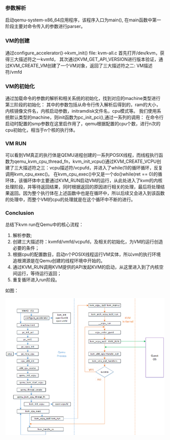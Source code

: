 ### 参数解析
启动qemu-system-x86_64应用程序，该程序入口为main(), 在main函数中第一阶段主要对命令传入的参数进行parser。

### VM的创建
通过configure_accelerator()->kvm_init() file: kvm-all.c
首先打开/dev/kvm，获得三大描述符之一kvmfd， 其次通过KVM_GET_API_VERSION进行版本验证，通过KVM_CREATE_VM创建了一个VM对象，返回了三大描述符之二: VM描述符/vmfd

### VM的初始化
通过加载命令的参数的解析和相关系统的初始化，找到对应的machine类型进行第三阶段的初始化：
其中的参数包括从命令行传入解析后得到的，ram的大小，内核镜像文件名，内核启动参数，initramdisk文件名，cpu模式等。
我们使用系统默认类型的machine，则init函数为pc_init_pci(),通过一系列的调用：
在命令行启动时配置的smp参数在这里启作用了，qemu根据配置的cpu个数，进行n次的cpu初始化，相当于n个核的执行体。

### VM RUN
可以看到VM真正的执行体是QEMU进程创建的一系列POSIX线程，而线程执行函数为qemu_kvm_cpu_thread_fn，kvm_init_vcpu()通过KVM_CREATE_VCPU创建了三大描述符之三：vcpu描述符/vcpufd，并进入了while(1)的循环循环，反复调用kvm_cpu_exec()。
在kvm_cpu_exec()中又是一个do()while(ret == 0)的循环体，该循环体中主要通过KVM_RUN启动VM的运行，从此处进入了kvm的内核处理阶段，并等待返回结果，同时根据返回的原因进行相关的处理，最后将处理结果返回。因为整个执行体在上述函数中也是在循环中，所以后续又会进入到该函数的处理中，而整个VM的cpu的处理就是在这个循环中不断的进行。

### Conclusion
总结下kvm run在Qemu中的核心流程：

1. 解析参数;
2. 创建三大描述符：kvmfd/vmfd/vcpufd，及相关的初始化，为VM的运行创造必要的条件；
3. 根据cpu的配置数目，启动n个POSIX线程运行VM实体，所以vm的执行环境追根溯源是在Qemu创建的线程环境中开始的。
4. 通过KVM_RUN调用KVM提供的API发起KVM的启动，从这里进入到了内核空间运行，等待运行返回；
5. 重复循环进入run阶段。

如图：

![kun_run](image/kvm_run.png)

